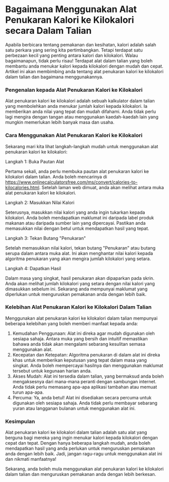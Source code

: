 Bagaimana Menggunakan Alat Penukaran Kalori ke Kilokalori secara Dalam Talian
=============================================================================

Apabila berbicara tentang pemakanan dan kesihatan, kalori adalah salah satu perkara yang sering kita pertimbangkan. Tetapi terdapat satu perbezaan kecil yang penting antara kalori dan kilokalori. Walau bagaimanapun, tidak perlu risau! Terdapat alat dalam talian yang boleh membantu anda menukar kalori kepada kilokalori dengan mudah dan cepat. Artikel ini akan membimbing anda tentang alat penukaran kalori ke kilokalori dalam talian dan bagaimana menggunakannya.

### Pengenalan kepada Alat Penukaran Kalori ke Kilokalori

Alat penukaran kalori ke kilokalori adalah sebuah kalkulator dalam talian yang membolehkan anda menukar jumlah kalori kepada kilokalori. Ia memberikan anda nilai yang tepat dan mudah difahami. Anda tidak perlu lagi mengira dengan tangan atau menggunakan kaedah-kaedah lain yang mungkin memerlukan lebih banyak masa dan usaha.

### Cara Menggunakan Alat Penukaran Kalori ke Kilokalori

Sekarang mari kita lihat langkah-langkah mudah untuk menggunakan alat penukaran kalori ke kilokalori:

Langkah 1: Buka Pautan Alat

Pertama sekali, anda perlu membuka pautan alat penukaran kalori ke kilokalori dalam talian. Anda boleh mencarinya di <https://www.onlinecalculatorsfree.com/ms/convert/calories-to-kilocalories.html>. Setelah laman web dimuat, anda akan melihat antara muka alat penukaran kalori ke kilokalori.

Langkah 2: Masukkan Nilai Kalori

Seterusnya, masukkan nilai kalori yang anda ingin tukarkan kepada kilokalori. Anda boleh mendapatkan maklumat ini daripada label produk makanan atau daripada sumber lain yang dipercayai. Pastikan anda memasukkan nilai dengan betul untuk mendapatkan hasil yang tepat.

Langkah 3: Tekan Butang "Penukaran"

Setelah memasukkan nilai kalori, tekan butang "Penukaran" atau butang serupa dalam antara muka alat. Ini akan menghantar nilai kalori kepada algoritma penukaran yang akan mengira jumlah kilokalori yang setara.

Langkah 4: Dapatkan Hasil

Dalam masa yang singkat, hasil penukaran akan dipaparkan pada skrin. Anda akan melihat jumlah kilokalori yang setara dengan nilai kalori yang dimasukkan sebelum ini. Sekarang anda mempunyai maklumat yang diperlukan untuk menguruskan pemakanan anda dengan lebih baik.

### Kelebihan Alat Penukaran Kalori ke Kilokalori Dalam Talian

Menggunakan alat penukaran kalori ke kilokalori dalam talian mempunyai beberapa kelebihan yang boleh memberi manfaat kepada anda:

1. Kemudahan Penggunaan: Alat ini direka agar mudah digunakan oleh sesiapa sahaja. Antara muka yang bersih dan intuitif memastikan bahawa anda tidak akan mengalami sebarang kesulitan semasa menggunakan alat.
2. Kecepatan dan Ketepatan: Algoritma penukaran di dalam alat ini direka khas untuk memberikan keputusan yang tepat dalam masa yang singkat. Anda boleh mempercayai hasilnya dan menggunakan maklumat tersebut untuk kegunaan harian anda.
3. Akses Mudah: Alat ini tersedia dalam talian, yang bermaksud anda boleh mengaksesnya dari mana-mana peranti dengan sambungan internet. Anda tidak perlu memasang apa-apa aplikasi tambahan atau memuat turun apa-apa.
4. Percuma: Ya, anda betul! Alat ini disediakan secara percuma untuk digunakan oleh sesiapa sahaja. Anda tidak perlu membayar sebarang yuran atau langganan bulanan untuk menggunakan alat ini.

### Kesimpulan

Alat penukaran kalori ke kilokalori dalam talian adalah satu alat yang berguna bagi mereka yang ingin menukar kalori kepada kilokalori dengan cepat dan tepat. Dengan hanya beberapa langkah mudah, anda boleh mendapatkan hasil yang anda perlukan untuk menguruskan pemakanan anda dengan lebih baik. Jadi, jangan ragu-ragu untuk menggunakan alat ini dan nikmati manfaatnya!

Sekarang, anda boleh mula menggunakan alat penukaran kalori ke kilokalori dalam talian dan menguruskan pemakanan anda dengan lebih berkesan.